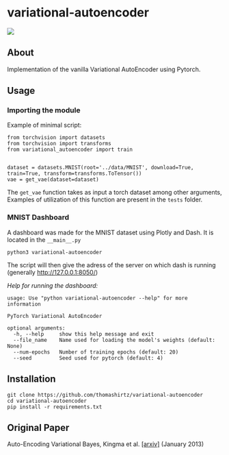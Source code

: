 # variational-autoencoder

![](dashboard.gif)

## About
Implementation of the vanilla Variational AutoEncoder using Pytorch.

## Usage

### Importing the module

Example of minimal script:
```
from torchvision import datasets
from torchvision import transforms
from variational_autoencoder import train


dataset = datasets.MNIST(root='../data/MNIST', download=True, train=True, transform=transforms.ToTensor())
vae = get_vae(dataset=dataset)
```

The `get_vae` function takes as input a torch dataset among other arguments, 
Examples of utilization of this function are present in the `tests` folder.

### MNIST Dashboard 
A dashboard was made for the MNIST dataset using Plotly and Dash. It is located in the `__main__.py`
```
python3 variational-autoencoder
```
The script will then give the adress of the server on which dash is running
(generally http://127.0.0.1:8050/)

*Help for running the dashboard:*

```
usage: Use "python variational-autoencoder --help" for more information

PyTorch Variational AutoEncoder

optional arguments:
  -h, --help     show this help message and exit
  --file_name    Name used for loading the model's weights (default: None)
  --num-epochs   Number of training epochs (default: 20)
  --seed         Seed used for pytorch (default: 4)
```

## Installation
```
git clone https://github.com/thomashirtz/variational-autoencoder
cd variational-autoencoder
pip install -r requirements.txt
```

## Original Paper

Auto-Encoding Variational Bayes, Kingma et al. [[arxiv]](https://arxiv.org/abs/1312.6114) (January 2013) 
